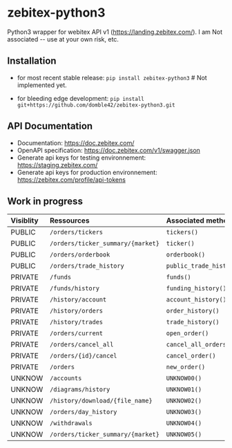 # zebitex-python3
Python3 wrapper for webitex API v1 (https://landing.zebitex.com/).
I am Not associated -- use at your own risk, etc.

Installation
-------------

- for most recent stable release:
`pip install zebitex-python3` # Not implemented yet.

- for bleeding edge development:
`pip install git+https://github.com/domble42/zebitex-python3.git`

API Documentation
-------------

- Documentation: https://doc.zebitex.com/
- OpenAPI specification: https://doc.zebitex.com/v1/swagger.json
- Generate api keys for testing environnement: https://staging.zebitex.com/
- Generate api keys for production environnement: https://zebitex.com/profile/api-tokens

Work in progress
-------------

|**Visiblity** |**Ressources**                     |**Associated method**       |**Developed**|**Documented**|**Tested**|
|:-------------|:----------------------------------|:-------------------------|:-:|:-:|:-:|
PUBLIC         | `/orders/tickers`                 | `tickers()`              | ✔ | ✘ | ✘ |
PUBLIC         | `/orders/ticker_summary/{market}` | `ticker()`               | ✔ | ✘ | ✘ |
PUBLIC         | `/orders/orderbook`               | `orderbook()`            | ✔ | ✘ | ✘ |
PUBLIC         | `/orders/trade_history`           | `public_trade_history()` | ✔ | ✘ | ✘ |
PRIVATE        | `/funds`                          | `funds()`                | ✔ | ✘ | ✘ |
PRIVATE        | `/funds/history`                  | `funding_history()`      | ✘ | ✘ | ✘ |
PRIVATE        | `/history/account`                | `account_history()`      | ✘ | ✘ | ✘ |
PRIVATE        | `/history/orders`                 | `order_history()`        | ✘ | ✘ | ✘ |
PRIVATE        | `/history/trades`                 | `trade_history()`        | ✔ | ✘ | ✘ |
PRIVATE        | `/orders/current`                 | `open_order()`           | ✔ | ✘ | ✘ |
PRIVATE        | `/orders/cancel_all`              | `cancel_all_orders()`    | ✔ | ✘ | ✘ |
PRIVATE        | `/orders/{id}/cancel`             | `cancel_order()`         | ✘ | ✘ | ✘ |
PRIVATE        | `/orders`                         | `new_order()`            | ✔ | ✘ | ✘ |
UNKNOW         | `/accounts`                       | `UNKNOW00()`             | ✘ | ✘ | ✘ |
UNKNOW         | `/diagrams/history`               | `UNKNOW01()`             | ✘ | ✘ | ✘ |
UNKNOW         | `/history/download/{file_name}`   | `UNKNOW02()`             | ✘ | ✘ | ✘ |
UNKNOW         | `/orders/day_history`             | `UNKNOW03()`             | ✘ | ✘ | ✘ |
UNKNOW         | `/withdrawals`                    | `UNKNOW04()`             | ✘ | ✘ | ✘ |
UNKNOW         | `/orders/ticker_summary/{market}` | `UNKNOW05()`             | ✘ | ✘ | ✘ |

